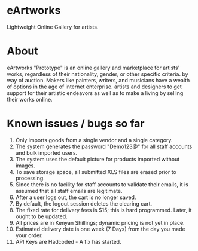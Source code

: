 # eArtworks

Lightweight Online Gallery for artists.

# About

eArtworks "Prototype" is an online gallery and marketplace for artists' works, regardless of their nationality, gender, or other specific criteria.
by way of auction. Makers like painters, writers, and musicians have a wealth of options in the age of internet enterprise.
artists and designers to get support for their artistic endeavors as well as to make a living by selling their works online.

# Known issues / bugs so far

1. Only imports goods from a single vendor and a single category. <br>
2. The system generates the password "Demo123@" for all staff accounts and bulk imported users. <br>
3. The system uses the default picture for products imported without images. <br>
4. To save storage space, all submitted XLS files are erased prior to processing. <br>
5. Since there is no facility for staff accounts to validate their emails, it is assumed that all staff emails are legitimate. <br>
6. After a user logs out, the cart is no longer saved. <br>
7. By default, the logout session deletes the clearing cart. <br>
8. The fixed rate for delivery fees is $15; this is hard programmed. Later, it ought to be updated. <br>
9. All prices are in Kenyan Shillings; dynamic pricing is not yet in place. <br>
10. Estimated delivery date is one week (7 Days) from the day you made your order. <br>
11. API Keys are Hadcoded - A fix has started.
